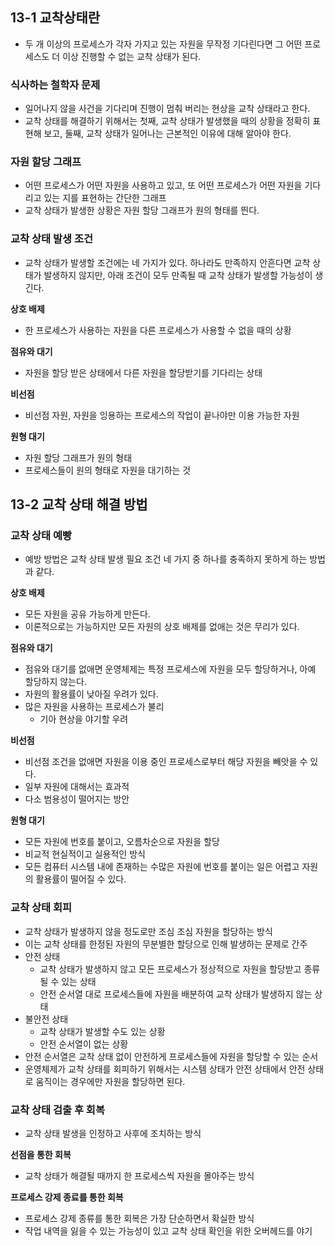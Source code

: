 ## 13-1 교착상태란
- 두 개 이상의 프로세스가 각자 가지고 있는 자원을 무작정 기다린다면 그 어떤 프로세스도 더 이상 진행할 수 없는 교착 상태가 된다.

### 식사하는 철학자 문제
- 일어나지 않을 사건을 기다리며 진행이 멈춰 버리는 현상을 교착 상태라고 한다.
- 교착 상태를 해결하기 위해서는 첫째, 교착 상태가 발생했을 때의 상황을 정확히 표현해 보고, 둘째, 교착 상태가 일어나는 근본적인 이유에 대해 알아야 한다.

### 자원 할당 그래프
- 어떤 프로세스가 어떤 자원을 사용하고 있고, 또 어떤 프로세스가 어떤 자원을 기다리고 있는 지를 표현하는 간단한 그래프
- 교착 상태가 발생한 상황은 자원 할당 그래프가 원의 형태를 띈다.

### 교착 상태 발생 조건
- 교착 상태가 발생할 조건에는 네 가지가 있다. 하나라도 만족하지 안흔다면 교착 상태가 발생하지 않지만, 아래 조건이 모두 만족될 때 교착 상태가 발생할 가능성이 생긴다.

**상호 배제**
- 한 프로세스가 사용하는 자원을 다른 프로세스가 사용할 수 없을 때의 상황

**점유와 대기**
- 자원을 할당 받은 상태에서 다른 자원을 할당받기를 기다리는 상태

**비선점**
- 비선점 자원, 자원을 잉용하는 프로세스의 작업이 끝나야만 이용 가능한 자원

**원형 대기**
- 자원 할당 그래프가 원의 형태
- 프로세스들이 원의 형태로 자원을 대기하는 것

## 13-2 교착 상태 해결 방법
### 교착 상태 예빵
- 예방 방법은 교착 상태 발생 필요 조건 네 가지 중 하나를 충족하지 못하게 하는 방법과 같다.

**상호 배제**
- 모든 자원을 공유 가능하게 만든다.
- 이론적으로는 가능하지만 모든 자원의 상호 배제를 없애는 것은 무리가 있다.

**점유와 대기**
- 점유와 대기를 없애면 운영체제는 특정 프로세스에 자원을 모두 할당하거나, 아예 할당하지 않는다.
- 자원의 활용률이 낮아질 우려가 있다.
- 많은 자원을 사용하는 프로세스가 불리
	- 기아 현상을 야기할 우려

**비선점**
- 비선점 조건을 없애면 자원을 이용 중인 프로세스로부터 해당 자원을 빼앗을 수 있다.
- 일부 자원에 대해서는 효과적
- 다소 범용성이 떨어지는 방안

**원형 대기**
- 모든 자원에 번호를 붙이고, 오름차순으로 자원을 할당
- 비교적 현실적이고 실용적인 방식
- 모든 컴퓨터 시스템 내에 존재하는 수많은 자원에 번호를 붙이는 일은 어렵고 자원의 활용률이 떨어질 수 있다.

### 교착 상태 회피
- 교착 상태가 발생하지 않을 정도로만 조심 조심 자원을 할당하는 방식
- 이는 교착 상태를 한정된 자원의 무분별한 할당으로 인해 발생하는 문제로 간주
- 안전 상태
	- 교착 상태가 발생하지 않고 모든 프로세스가 정상적으로 자원을 할당받고 종류될 수 있는 상태
	- 안전 순서열 대로 프로세스들에 자원을 배분하여 교착 상태가 발생하지 않는 상태
- 불안전 상태
	- 교착 상태가 발생할 수도 있는 상황
	- 안전 순서열이 없는 상황
- 안전 순서열은 교착 상태 없이 안전하게 프로세스들에 자원을 할당할 수 있는 순서
- 운영체제가 교착 상태를 회피하기 위해서는 시스템 상태가 안전 상태에서 안전 상태로 움직이는 경우에만 자원을 할당하면 된다.

### 교착 상태 검출 후 회복
- 교착 상태 발생을 인정하고 사후에 조치하는 방식

**선점을 통한 회복**
- 교착 상태가 해결될 때까지 한 프로세스씩 자원을 몰아주는 방식

**프로세스 강제 종료를 통한 회복**
- 프로세스 강제 종류를 통한 회복은 가장 단순하면서 확실한 방식
- 작업 내역을 잃을 수 있는 가능성이 있고 교착 상태 확인을 위한 오버헤드를 야기